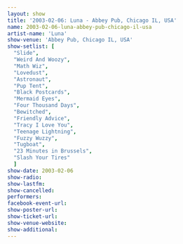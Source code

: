 ```yaml
---
layout: show
title: '2003-02-06: Luna - Abbey Pub, Chicago IL, USA'
name: 2003-02-06-luna-abbey-pub-chicago-il-usa
artist-name: 'Luna'
show-venue: 'Abbey Pub, Chicago IL, USA'
show-setlist: [
  "Slide",
  "Weird And Woozy",
  "Math Wiz",
  "Lovedust",
  "Astronaut",
  "Pup Tent",
  "Black Postcards",
  "Mermaid Eyes",
  "Four Thousand Days",
  "Bewitched",
  "Friendly Advice",
  "Tracy I Love You",
  "Teenage Lightning",
  "Fuzzy Wuzzy",
  "Tugboat",
  "23 Minutes in Brussels",
  "Slash Your Tires"
  ]
show-date: 2003-02-06
show-radio: 
show-lastfm: 
show-cancelled: 
performers: 
facebook-event-url: 
show-poster-url: 
show-ticket-url: 
show-venue-website: 
show-additional: 
---
```


